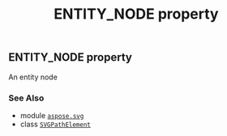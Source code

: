 ﻿---
title: ENTITY_NODE property
second_title: Aspose.SVG for Python via .NET API References
description: 
type: docs
weight: 740
url: /python-net/aspose.svg/svgpathelement/entity_node/
is_root: false
---

## ENTITY_NODE property


An entity node

### See Also
* module [`aspose.svg`](../../)
* class [`SVGPathElement`](/svg/python-net/aspose.svg/svgpathelement)
